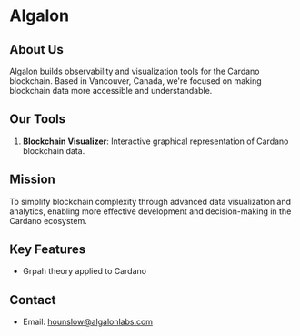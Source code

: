 # Algalon

## About Us

Algalon builds observability and visualization tools for the Cardano blockchain. Based in Vancouver, Canada, we're focused on making blockchain data more accessible and understandable.

## Our Tools

1. **Blockchain Visualizer**: Interactive graphical representation of Cardano blockchain data.

## Mission

To simplify blockchain complexity through advanced data visualization and analytics, enabling more effective development and decision-making in the Cardano ecosystem.

## Key Features

- Grpah theory applied to Cardano

## Contact

- Email: hounslow@algalonlabs.com
